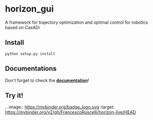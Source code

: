 # horizon_gui
A framework for trajectory optimization and optimal control for robotics based on CasADi

## Install
```python setup.py install```

## Documentations
Don't forget to check the [**documentation**](https://francescoruscelli.github.io/horizon_gui/)! 

## Try it!

.. image:: https://mybinder.org/badge_logo.svg 
:target: https://mybinder.org/v2/gh/FrancescoRuscelli/horizon-live/HEAD
